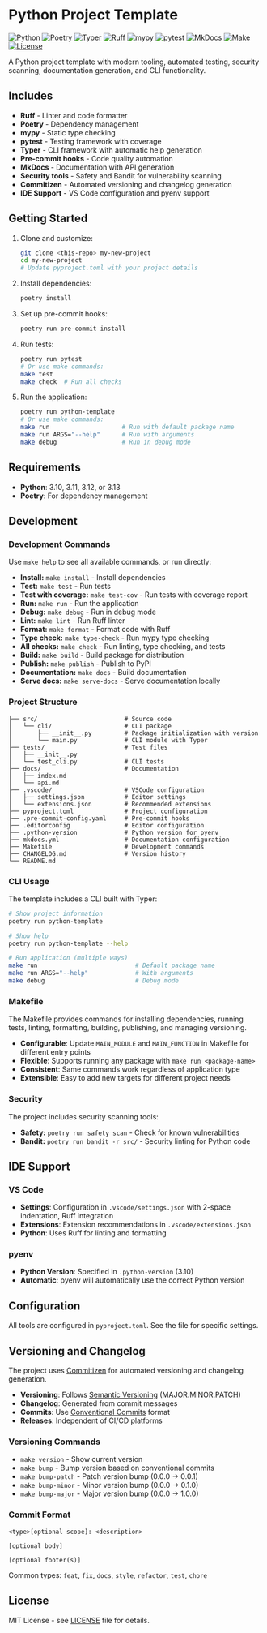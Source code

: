 # Python Project Template

[![Python](https://img.shields.io/badge/Python-3776AB?logo=python&logoColor=fff)](https://www.python.org/)
[![Poetry](https://img.shields.io/badge/Poetry-5037E9?logo=python&logoColor=fff)](https://python-poetry.org/)
[![Typer](https://img.shields.io/badge/Typer-FF6B6B?logo=python&logoColor=white)](https://typer.tiangolo.com/)
[![Ruff](https://img.shields.io/badge/Ruff-7C3AED?logo=ruff&logoColor=white)](https://docs.astral.sh/ruff/)
[![mypy](https://img.shields.io/badge/mypy-1976D2?logo=python&logoColor=white)](https://mypy.readthedocs.io/)
[![pytest](https://img.shields.io/badge/pytest-0A9EDC?logo=python&logoColor=white)](https://pytest.org/)
[![MkDocs](https://img.shields.io/badge/MkDocs-526CFE?logo=materialformkdocs&logoColor=fff)](https://www.mkdocs.org/)
[![Make](https://img.shields.io/badge/Make-FF8C00?logo=gnu&logoColor=white)](https://www.gnu.org/software/make/)
[![License](https://img.shields.io/badge/License-MIT-yellow?logo=open-source-initiative&logoColor=white)](LICENSE)

A Python project template with modern tooling, automated testing, security scanning, documentation generation, and CLI functionality.

## Includes

- **Ruff** - Linter and code formatter
- **Poetry** - Dependency management
- **mypy** - Static type checking
- **pytest** - Testing framework with coverage
- **Typer** - CLI framework with automatic help generation
- **Pre-commit hooks** - Code quality automation
- **MkDocs** - Documentation with API generation
- **Security tools** - Safety and Bandit for vulnerability scanning
- **Commitizen** - Automated versioning and changelog generation
- **IDE Support** - VS Code configuration and pyenv support

## Getting Started

1. Clone and customize:
   ```bash
   git clone <this-repo> my-new-project
   cd my-new-project
   # Update pyproject.toml with your project details
   ```

2. Install dependencies:
   ```bash
   poetry install
   ```

3. Set up pre-commit hooks:
   ```bash
   poetry run pre-commit install
   ```

4. Run tests:
   ```bash
   poetry run pytest
   # Or use make commands:
   make test
   make check  # Run all checks
   ```

5. Run the application:
   ```bash
   poetry run python-template
   # Or use make commands:
   make run                    # Run with default package name
   make run ARGS="--help"      # Run with arguments
   make debug                  # Run in debug mode
   ```

## Requirements

- **Python**: 3.10, 3.11, 3.12, or 3.13
- **Poetry**: For dependency management

## Development

### Development Commands

Use `make help` to see all available commands, or run directly:

- **Install:** `make install` - Install dependencies
- **Test:** `make test` - Run tests
- **Test with coverage:** `make test-cov` - Run tests with coverage report
- **Run:** `make run` - Run the application
- **Debug:** `make debug` - Run in debug mode
- **Lint:** `make lint` - Run Ruff linter
- **Format:** `make format` - Format code with Ruff
- **Type check:** `make type-check` - Run mypy type checking
- **All checks:** `make check` - Run linting, type checking, and tests
- **Build:** `make build` - Build package for distribution
- **Publish:** `make publish` - Publish to PyPI
- **Documentation:** `make docs` - Build documentation
- **Serve docs:** `make serve-docs` - Serve documentation locally

### Project Structure
```
├── src/                        # Source code
│   └── cli/                    # CLI package
│       ├── __init__.py         # Package initialization with version
│       └── main.py             # CLI module with Typer
├── tests/                      # Test files
│   ├── __init__.py
│   └── test_cli.py             # CLI tests
├── docs/                       # Documentation
│   ├── index.md
│   └── api.md
├── .vscode/                    # VSCode configuration
│   ├── settings.json           # Editor settings
│   └── extensions.json         # Recommended extensions
├── pyproject.toml              # Project configuration
├── .pre-commit-config.yaml     # Pre-commit hooks
├── .editorconfig               # Editor configuration
├── .python-version             # Python version for pyenv
├── mkdocs.yml                  # Documentation configuration
├── Makefile                    # Development commands
├── CHANGELOG.md                # Version history
└── README.md
```

### CLI Usage

The template includes a CLI built with Typer:

```bash
# Show project information
poetry run python-template

# Show help
poetry run python-template --help

# Run application (multiple ways)
make run                           # Default package name
make run ARGS="--help"             # With arguments
make debug                         # Debug mode
```

### Makefile

The Makefile provides commands for installing dependencies, running tests, linting, formatting, building, publishing, and managing versioning.

- **Configurable**: Update `MAIN_MODULE` and `MAIN_FUNCTION` in Makefile for different entry points
- **Flexible**: Supports running any package with `make run <package-name>`
- **Consistent**: Same commands work regardless of application type
- **Extensible**: Easy to add new targets for different project needs

### Security

The project includes security scanning tools:

- **Safety:** `poetry run safety scan` - Check for known vulnerabilities
- **Bandit:** `poetry run bandit -r src/` - Security linting for Python code

## IDE Support

### VS Code
- **Settings**: Configuration in `.vscode/settings.json` with 2-space indentation, Ruff integration
- **Extensions**: Extension recommendations in `.vscode/extensions.json`
- **Python**: Uses Ruff for linting and formatting

### pyenv
- **Python Version**: Specified in `.python-version` (3.10)
- **Automatic**: pyenv will automatically use the correct Python version

## Configuration

All tools are configured in `pyproject.toml`. See the file for specific settings.

## Versioning and Changelog

The project uses [Commitizen](https://commitizen-tools.github.io/commitizen/) for automated versioning and changelog generation.

- **Versioning**: Follows [Semantic Versioning](https://semver.org/) (MAJOR.MINOR.PATCH)
- **Changelog**: Generated from commit messages
- **Commits**: Use [Conventional Commits](https://www.conventionalcommits.org/) format
- **Releases**: Independent of CI/CD platforms

### Versioning Commands
- `make version` - Show current version
- `make bump` - Bump version based on conventional commits
- `make bump-patch` - Patch version bump (0.0.0 → 0.0.1)
- `make bump-minor` - Minor version bump (0.0.0 → 0.1.0)
- `make bump-major` - Major version bump (0.0.0 → 1.0.0)

### Commit Format
```
<type>[optional scope]: <description>

[optional body]

[optional footer(s)]
```

Common types: `feat`, `fix`, `docs`, `style`, `refactor`, `test`, `chore`

## License

MIT License - see [LICENSE](LICENSE) file for details.
